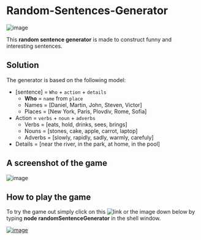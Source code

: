 # Random-Sentences-Generator

![image](https://user-images.githubusercontent.com/114098743/208356932-eb2cad84-7a40-4118-ac0b-9e078c2c267d.png)

This **random sentence generator** is made to construct funny and interesting sentences.

## Solution

The generator is based on the following model:

* [sentence] = `Who` + `action` + `details`
   *  **Who** = `name` from `place`
   *  Names = [Daniel, Martin, John, Steven, Victor]
   *  Places = [New York, Paris, Plovdiv, Rome, Sofia]
* Action = `verbs` + `noun` + `adverbs` 
   * Verbs = [eats, hold, drinks, sees, brings]
   * Nouns = [stones, cake, apple, carrot, laptop]
   * Adverbs = [slowly, rapidly, sadly, warmly, carefuly]
* Details = [near the river, in the park, at home, in the pool]

## A screenshot of the game 

![image](https://user-images.githubusercontent.com/114098743/208358896-f580335a-7752-4d21-ac65-7046d63f7da6.png)

## How to play the game

To try the game out simply click on this ![link](https://replit.com/@DanielPopov2/RandomSentenceGenerator#randomSentenceGenerator.js) or the image down below by typing **node randomSentenceGenerator** in the shell window.

[![image](https://user-images.githubusercontent.com/114098743/208359563-05a210c8-2912-4427-8502-6f426e4c39a7.png)
](https://replit.com/@DanielPopov2/RandomSentenceGenerator#randomSentenceGenerator.js)

